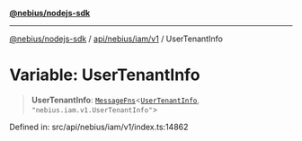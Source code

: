 [**@nebius/nodejs-sdk**](../../../../../README.md)

---

[@nebius/nodejs-sdk](../../../../../README.md) / [api/nebius/iam/v1](../README.md) / UserTenantInfo

# Variable: UserTenantInfo

> **UserTenantInfo**: [`MessageFns`](../../../../../runtime/protos/core/interfaces/MessageFns.md)\<[`UserTenantInfo`](../interfaces/UserTenantInfo.md), `"nebius.iam.v1.UserTenantInfo"`\>

Defined in: src/api/nebius/iam/v1/index.ts:14862
